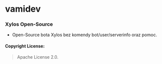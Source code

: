 # vamidev
### Xylos Open-Source

* Open-Source bota Xylos bez komendy bot/user/serverinfo oraz pomoc.

#### Copyright License:
> Apache License 2.0.
